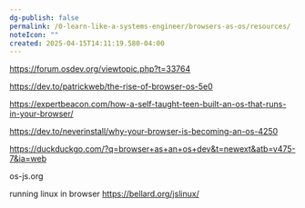 ```yaml
---
dg-publish: false
permalink: /0-learn-like-a-systems-engineer/browsers-as-os/resources/
noteIcon: ""
created: 2025-04-15T14:11:19.580-04:00
---
```




https://forum.osdev.org/viewtopic.php?t=33764

https://dev.to/patrickweb/the-rise-of-browser-os-5e0

https://expertbeacon.com/how-a-self-taught-teen-built-an-os-that-runs-in-your-browser/

https://dev.to/neverinstall/why-your-browser-is-becoming-an-os-4250

https://duckduckgo.com/?q=browser+as+an+os+dev&t=newext&atb=v475-7&ia=web

os-js.org



running linux in browser
https://bellard.org/jslinux/
